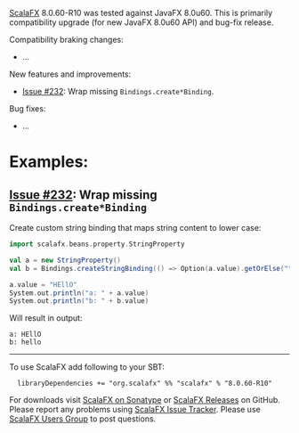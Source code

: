 [ScalaFX][1] 8.0.60-R10 was tested against JavaFX 8.0u60.
This is primarily compatibility upgrade (for new JavaFX 8.0u60 API) and bug-fix release. 


Compatibility braking changes:

*  ...

New features and improvements:

* [Issue #232][232]: Wrap missing `Bindings.create*Binding`.
    
Bug fixes:

* ...

Examples:
========

[Issue #232][232]: Wrap missing `Bindings.create*Binding`
--------------------------------------------------------


Create custom string binding that maps string content to lower case:

```scala
import scalafx.beans.property.StringProperty

val a = new StringProperty()
val b = Bindings.createStringBinding(() => Option(a.value).getOrElse("").toLowerCase(), a)

a.value = "HEllO"
System.out.println("a: " + a.value)
System.out.println("b: " + b.value)
```

Will result in output:
```
a: HEllO
b: hello
```

---


To use ScalaFX add following to your SBT:

      libraryDependencies += "org.scalafx" %% "scalafx" % "8.0.60-R10"

For downloads visit [ScalaFX on Sonatype][2] or [ScalaFX Releases][3] on GitHub. 
Please report any problems using [ScalaFX Issue Tracker][4]. 
Please use [ScalaFX Users Group][5] to post questions. 

[1]: http://scalafx.org
[2]: http://search.maven.org/#search&#124;ga&#124;1&#124;scalafx
[3]: https://github.com/scalafx/scalafx/releases
[4]: https://github.com/scalafx/scalafx/issues
[5]: https://groups.google.com/forum/#!forum/scalafx-users
[232]: https://github.com/scalafx/scalafx/issues/232  
